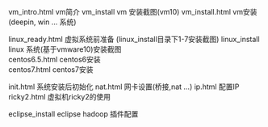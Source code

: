 vm_intro.html    vm简介 
vm_install       vm 安装截图(vm10)
vm_install.html  vm安装(deepin, win ... 系统) 

linux_ready.html 虚拟系统前准备 (linux_install目录下1-7安装截图)
linux_install    linux 系统(基于vmware10)安装截图   
centos6.5.html   centos6安装   
centos7.html     centos7安装   

init.html        系统安装后初始化 
nat.html         网卡设置(桥接,nat ...)
ip.html          配置IP   
ricky2.html      虚拟机ricky2的使用 

eclipse_install  eclipse hadoop 插件配置   
